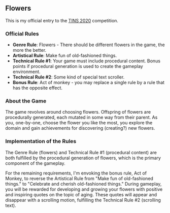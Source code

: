 ## Flowers

This is my official entry to the [TINS 2020](https://tins.amarillion.org/2020/rules) competition.

### Official Rules

* **Genre Rule**: Flowers - There should be different flowers in the game, the more the better.
* **Artistical Rule**: Make fun of old-fashioned things.
* **Technical Rule #1**: Your game must include procedural content. Bonus points if procedural generation is used to create the gameplay environment.
* **Technical Rule #2**: Some kind of special text scroller.
* **Bonus Rule**: Act of monkey - you may replace a single rule by a rule that has the opposite effect.

### About the Game

The game revolves around choosing flowers.  Offspring of flowers are procedurally generated, each mutated in some way from their parent.
As you, one-by-one, choose the flower you like the most, you explore the domain and gain achievements for discovering (creating?) new flowers.

### Implementation of the Rules

The Genre Rule (flowers) and Technical Rule #1 (procedural content) are both fulfilled by the procedural generation of flowers, which is the
primary component of the gameplay.

For the remaining requirements, I'm envoking the bonus rule, Act of Monkey, to reverse the Artistical Rule from "Make fun of old-fashioned things." to "Celebrate and cherish old-fashioned things."
During gameplay, you will be rewarded for developing and growing your flowers with positive and inspiring quotes on the topic of aging. These quotes will 
appear and disappear with a scrolling motion, fulfilling the Technical Rule #2 (scrolling text).

